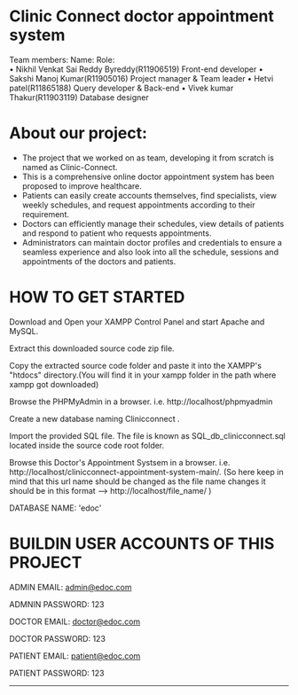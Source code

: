 # Clinic Connect doctor appointment system
Team members:
                      Name:                                                    Role:                       
•	Nikhil Venkat Sai Reddy Byreddy(R11906519)                         Front-end developer
•	Sakshi Manoj Kumar(R11905016)                                    Project manager & Team leader
•	Hetvi patel(R11865188)                                           Query developer & Back-end
•	Vivek kumar Thakur(R11903119)                                        Database designer 

# About our project:
-	The project that we worked on as team, developing it from scratch is named as Clinic-Connect.
-	This is a comprehensive online doctor appointment system has been proposed to improve healthcare.
-	Patients can easily create accounts themselves, find specialists, view weekly schedules, and request appointments according to their requirement. 
-	Doctors can efficiently manage their schedules, view details of patients and respond to patient who requests appointments. 
-	Administrators can maintain doctor profiles and credentials to ensure a seamless experience and also look into all the schedule, sessions and appointments of the doctors and patients.


# HOW TO GET STARTED

Download and Open your XAMPP Control Panel and start Apache and MySQL.

Extract this downloaded source code zip file.

Copy the extracted source code folder and paste it into the XAMPP's "htdocs" directory.(You will find it in your xampp folder in the path where xampp got downloaded)

Browse the PHPMyAdmin in a browser. i.e. http://localhost/phpmyadmin

Create a new database naming Clinicconnect .

Import the provided SQL file. The file is known as SQL_db_clinicconnect.sql located inside the source code root folder.

Browse this Doctor's Appointment Systsem in a browser. i.e. http://localhost/clinicconnect-appointment-system-main/.  (So here keep in mind that this url name should be changed as the file name changes it should be in this format  -->  http://localhost/file_name/ )














DATABASE NAME: 'edoc'

# BUILDIN USER ACCOUNTS OF THIS PROJECT

ADMIN EMAIL:		admin@edoc.com

ADMNIN PASSWORD:	123


DOCTOR EMAIL:		doctor@edoc.com

DOCTOR PASSWORD:	123


PATIENT EMAIL:		patient@edoc.com

PATIENT PASSWORD:	123





---------------------------------------




